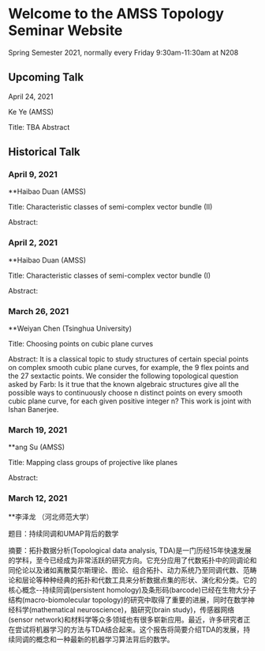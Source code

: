 # Welcome to the AMSS Topology Seminar Website 

Spring Semester 2021, normally every Friday 9:30am-11:30am at N208 

## Upcoming Talk

April 24, 2021

Ke Ye (AMSS)

Title: TBA
Abstract


## Historical Talk

### April 9, 2021

**Haibao Duan (AMSS)

Title: Characteristic classes of semi-complex vector bundle (II)

Abstract:


### April 2, 2021

**Haibao Duan (AMSS)

Title: Characteristic classes of semi-complex vector bundle (I)

Abstract:

### March 26, 2021

**Weiyan Chen (Tsinghua University)

Title: Choosing points on cubic plane curves

Abstract: It is a classical topic to study structures of certain special points on complex smooth cubic plane curves, for example, the 9 flex points and the 27 sextactic points. We consider the following topological question asked by Farb: Is it true that the known algebraic structures give all the possible ways to continuously choose n distinct points on every smooth cubic plane curve, for each given positive integer n? This work is joint with Ishan Banerjee.


### March 19, 2021

**ang Su (AMSS)

Title: Mapping class groups of projective like planes

Abstract:


### March 12, 2021

**李泽龙 （河北师范大学）

题目：持续同调和UMAP背后的数学

摘要：拓扑数据分析(Topological data analysis, TDA)是一门历经15年快速发展的学科，至今已经成为非常活跃的研究方向。它充分应用了代数拓扑中的同调论和同伦论以及诸如离散莫尔斯理论、图论、组合拓扑、动力系统乃至同调代数、范畴论和层论等种种经典的拓扑和代数工具来分析数据点集的形状、演化和分类。它的核心概念--持续同调(persistent homology)及条形码(barcode)已经在生物大分子结构(macro-biomolecular topology)的研究中取得了重要的进展，同时在数学神经科学(mathematical neuroscience)，脑研究(brain study)，传感器网络(sensor network)和材料学等众多领域也有很多崭新应用。最近，许多研究者正在尝试将机器学习的方法与TDA结合起来。这个报告将简要介绍TDA的发展，持续同调的概念和一种最新的机器学习算法背后的数学。


